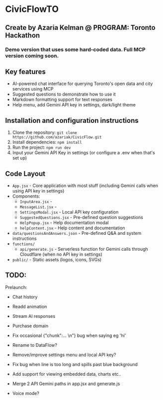 # CivicFlowTO
## Create by Azaria Kelman @ PROGRAM: Toronto Hackathon

### Demo version that uses some hard-coded data. Full MCP version coming soon.

## Key features
- AI-powered chat interface for querying Toronto's open data and city services using MCP
- Suggested questions to demonstrate how to use it
- Markdown formatting support for text responses
- Help menu, add Gemini API key in settings, dark/light theme

## Installation and configuration instructions 
1. Clone the repository: `git clone https://github.com/azariak/CivicFlow.git`
2. Install dependencies: `npm install`
3. Run the project: `npm run dev`
4. Input your Gemini API Key in settings (or configure a .env when that's set up)

## Code Layout
  - `App.jsx` - Core application with most stuff (including Gemini calls when using API key in settings)
  - Components:
    - `InputArea.jsx` - 
    - `MessageList.jsx` - 
    - `SettingsModal.jsx` - Local API key configuration
    - `SuggestedQuestions.jsx` - Pre-defined question suggestions
    - `HelpPopup.jsx` - Help documentation modal
    - `helpContent.jsx` - Help content and documentation
  - `data/questionsAndAnswers.json` - Pre-defined Q&A and system instructions
- `functions/` 
  - `api/generate.js` - Serverless function for Gemini calls through Cloudflare (when no API key in settings)
- `public/` - Static assets (logos, icons, SVGs)

## TODO:
Prelaunch:
- Chat history
- Readd animation
- Stream AI responses
- Purchase domain
- Fix occasional {"chunk":... \n"} bug when saying eg 'hi'
- Rename to DataFlow?
- Remove/improve settings menu and local API key?
- Fix bug when line is too long and spills past blue background

- Add support for viewing embedded data, charts etc.. 
- Merge 2 API Gemini paths in app.jsx and generate.js
- Voice mode?
